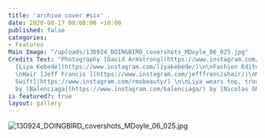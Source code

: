 ```yaml
---
title: 'archive cover #six'
date: 2020-08-17 08:00:00 +10:00
published: false
categories:
- Features
Main Image: "/uploads/130924_DOINGBIRD_covershots_MDoyle_06_025.jpg"
Credits Text: "Photography [David Armstrong](https://www.instagram.com/davidarmstrongarchive/)\nModel
  [Liya Kebede](https://www.instagram.com/liyakebede/)\n\nFashion Editor [Trevor Stones](https://www.instagram.com/trevorstones/)
  \nHair [Jeff Francis ](https://www.instagram.com/jefffrancishair/)\nMake up [Rose-Marie
  Swift](https://www.instagram.com/rmsbeauty/) \n\nLiya wears top, trousers & belt
  by [Balenciaga](https://www.instagram.com/balenciaga/) by [Nicolas Ghesquiere](https://www.instagram.com/nicolasghesquiere/)\n"
is featured?: true
layout: gallery
---
```


![130924_DOINGBIRD_covershots_MDoyle_06_025.jpg](/uploads/130924_DOINGBIRD_covershots_MDoyle_06_025.jpg)